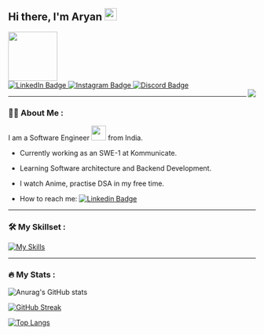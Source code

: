 <div id="header" align="left">
  <h2>
    Hi there, I'm Aryan
    <img src="https://media.giphy.com/media/hvRJCLFzcasrR4ia7z/giphy.gif" width="25px"/>
  </h2>
  <div>
  <img src="https://media.giphy.com/media/YRMb6dd7zprS00JdGZ/giphy.gif" width="100"/>
  <div id="badges">
  <a href="https://www.linkedin.com/in/aryan-kirsali/">
    <img src="https://img.shields.io/badge/LinkedIn-blue?style=for-the-badge&logo=linkedin&logoColor=white" alt="LinkedIn Badge"/>
  </a>
  <a href="https://www.instagram.com/aryan__kirsali/?hl=en">
    <img src="https://img.shields.io/badge/Instagram-red?style=for-the-badge&logo=instagram&logoColor=white" alt="Instagram Badge"/>
  </a>
  <a href="https://discord.gg/XDzPDxT3py">
    <img src="https://img.shields.io/badge/Discord-purple?style=for-the-badge&logo=discord&logoColor=white" alt="Discord Badge"/>
  </a>
  </div>
  <img src="https://komarev.com/ghpvc/?username=aryankirsali&style=flat-square&color=blue" alt=""/>
   <img align="right" src="https://media.giphy.com/media/zhYSVCirREeIZtONCI/giphy.gif"/>
  </div>
</div>

---

### :man_technologist: About Me :

I am a Software Engineer <img src="https://media.giphy.com/media/WUlplcMpOCEmTGBtBW/giphy.gif" width="30"> from India.
- Currently working as an SWE-1 at Kommunicate.

- Learning Software architecture and Backend Development.

- I watch Anime, practise DSA in my free time. 

- How to reach me: [![Linkedin Badge](https://img.shields.io/badge/-Linkedin-blue?style=flat&logo=Linkedin&logoColor=white)](https://www.linkedin.com/in/aryan-kirsali/)

---

### :hammer_and_wrench: My Skillset :
[![My Skills](https://skillicons.dev/icons?i=html,css,js,typescript,react,redux,nodejs,tailwind,expressjs,nextjs,mongodb,firebase,gcp,flutter,dart,mysql,postgresql,python,docker,git&perline=6)](https://skillicons.dev)

---

### :fire: My Stats :

![Anurag's GitHub stats](https://github-readme-stats.vercel.app/api?username=aryankirsali&count_private=true&show_icons=true&theme=radical)

[![GitHub Streak](http://github-readme-streak-stats.herokuapp.com?user=aryankirsali&theme=radical)](https://git.io/streak-stats)

[![Top Langs](https://github-readme-stats.vercel.app/api/top-langs/?username=aryankirsali&layout=compact&theme=radical)](https://github.com/anuraghazra/github-readme-stats)
